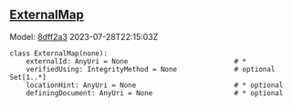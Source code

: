## [ExternalMap](https://github.com/spdx/spdx-3-model/blob/main/model/Core/Classes/ExternalMap.md)
Model: [8dff2a3](https://github.com/spdx/spdx-3-model/commit/8dff2a3243c9e00e1eb170fac749450a845ccdd6) 2023-07-28T22:15:03Z
```
class ExternalMap(none):
    externalId: AnyUri = None                          # * 
    verifiedUsing: IntegrityMethod = None              # optional Set[1..*]
    locationHint: AnyUri = None                        # * optional 
    definingDocument: AnyUri = None                    # * optional 
```
